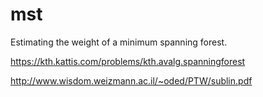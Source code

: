 # mst

Estimating the weight of a minimum spanning forest.

https://kth.kattis.com/problems/kth.avalg.spanningforest


http://www.wisdom.weizmann.ac.il/~oded/PTW/sublin.pdf
